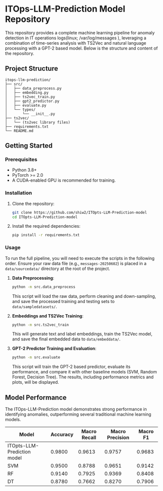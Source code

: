 # ITOps-LLM-Prediction Model Repository

This repository provides a complete machine learning pipeline for anomaly detection in IT operations logs(linux; /var/log/messages
), leveraging a combination of time-series analysis with TS2Vec and natural language processing with a GPT-2 based model. Below is the structure and content of the repository.

## Project Structure

```
itops-llm-prediction/
├── src/
│   ├── data_preprocess.py
│   ├── embedding.py
│   ├── ts2vec_train.py
│   ├── gpt2_predictor.py
│   ├── evaluate.py
│   └── types/
│       └── __init__.py
├── ts2vec/
│   └── (ts2vec library files)
├── requirements.txt
└── README.md
```

## Getting Started

### Prerequisites

-   Python 3.8+
-   PyTorch >= 2.0
-   A CUDA-enabled GPU is recommended for training.

### Installation

1.  Clone the repository:
    ```bash
    git clone https://github.com/shiw2/ITOpts-LLM-Prediction-model
    cd ITOpts-LLM-Prediction-model
    ```

2.  Install the required dependencies:
    ```bash
    pip install -r requirements.txt
    ```

### Usage

To run the full pipeline, you will need to execute the scripts in the following order. Ensure your raw data file (e.g., `messages-20250602`) is placed in a `data/sourcedata/` directory at the root of the project.

1.  **Data Preprocessing**:
    ```bash
    python -m src.data_preprocess
    ```
    This script will load the raw data, perform cleaning and down-sampling, and save the processed training and testing sets to `data/sampledatasets/`.

2.  **Embeddings and TS2Vec Training**:
    ```bash
    python -m src.ts2vec_train
    ```
    This will generate text and label embeddings, train the TS2Vec model, and save the final embedded data to `data/embeddata/`.

3.  **GPT-2 Predictor Training and Evaluation**:
    ```bash
    python -m src.evaluate
    ```
    This script will train the GPT-2 based predictor, evaluate its performance, and compare it with other baseline models (SVM, Random Forest, Decision Tree). The results, including performance metrics and plots, will be displayed.

## Model Performance

The ITOps-LLM-Prediction model demonstrates strong performance in identifying anomalies, outperforming several traditional machine learning models.

| Model                       | Accuracy | Macro Recall | Macro Precision | Macro F1 |
| --------------------------- | -------- | ------------ | --------------- | -------- |
| ITOpts-LLM-Prediction model | 0.9800   | 0.9613       | 0.9757          | 0.9683   |
| SVM                         | 0.9500   | 0.8788       | 0.9651          | 0.9142   |
| RF                          | 0.9140   | 0.7925       | 0.9369          | 0.8408   |
| DT                          | 0.8780   | 0.7662       | 0.8270          | 0.7906   |
